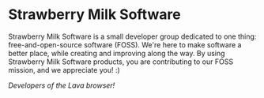 # Strawberry Milk Software
Strawberry Milk Software is a small developer group dedicated to one thing: free-and-open-source software (FOSS). We're here to make software a better place, while creating and improving along the way. By using Strawberry Milk Software products, you are contributing to our FOSS mission, and we appreciate you! :) 

*Developers of the Lava browser!*
